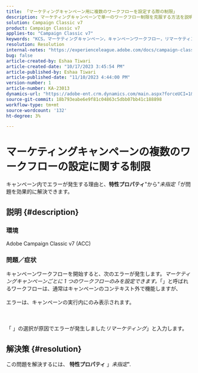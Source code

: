 ```yaml
---
title: 「マーケティングキャンペーン用に複数のワークフローを設定する際の制限」
description: マーケティングキャンペーンで単一のワークフロー制限を克服する方法を説明します。
solution: Campaign Classic v7
product: Campaign Classic v7
applies-to: "Campaign Classic v7"
keywords: "KCS，マーケティングキャンペーン，キャンペーンワークフロー，リマーケティング，特性フィールド， ACC, Adobe Campaign Classic，トラブルシューティング"
resolution: Resolution
internal-notes: "https://experienceleague.adobe.com/docs/campaign-classic/using/orchestrating-campaigns/orchestrate-campaigns/marketing-campaign-templates.html?lang=en#general-configuration"
bug: false
article-created-by: Eshaa Tiwari
article-created-date: "10/17/2023 3:45:54 PM"
article-published-by: Eshaa Tiwari
article-published-date: "11/10/2023 4:44:00 PM"
version-number: 1
article-number: KA-23013
dynamics-url: "https://adobe-ent.crm.dynamics.com/main.aspx?forceUCI=1&pagetype=entityrecord&etn=knowledgearticle&id=b4942d3f-046d-ee11-8df0-6045bd006a22"
source-git-commit: 18b793eabe6e9f81c04863c5dbb07bb41c188898
workflow-type: tm+mt
source-wordcount: '132'
ht-degree: 3%

---
```


# マーケティングキャンペーンの複数のワークフローの設定に関する制限


キャンペーン内でエラーが発生する理由と、<b>特性プロパティ</b>&quot;から&quot;*未指定*「が問題を効果的に解決できます。

## 説明 {#description}


### 環境

Adobe Campaign Classic v7 (ACC)

### 問題／症状

キャンペーンワークフローを開始すると、次のエラーが発生します。*マーケティングキャンペーンごとに 1 つのワークフローのみを設定できます。*「」と呼ばれるワークフローは、通常はキャンペーンのコンテキスト外で機能しますが、
<br><br>エラーは、キャンペーンの実行内にのみ表示されます。<br><br> <br><br>「 」の選択が原因でエラーが発生しました&#x200B;*リマーケティング*」と入力します。<br>

## 解決策 {#resolution}


この問題を解決するには、 <b>特性プロパティ</b> 」*未指定*&quot;.
